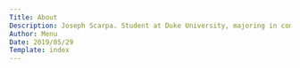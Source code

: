 ```yaml
---
Title: About
Description: Joseph Scarpa. Student at Duke University, majoring in computer science and philosophy, possibly pursuing the interdisciplinary major on Data Science (computer science and math). He does front-end web development and plays classical organ. 
Author: Menu
Date: 2019/05/29
Template: index
---
```

